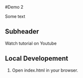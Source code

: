 #Demo 2

Some text

## Subheader 

Watch tutorial on Youtube

## Local Developement

1. Open index.html in your browser.